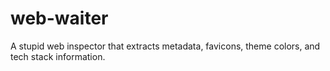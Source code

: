 # web-waiter
A stupid web inspector that extracts metadata, favicons, theme colors, and tech stack information.
